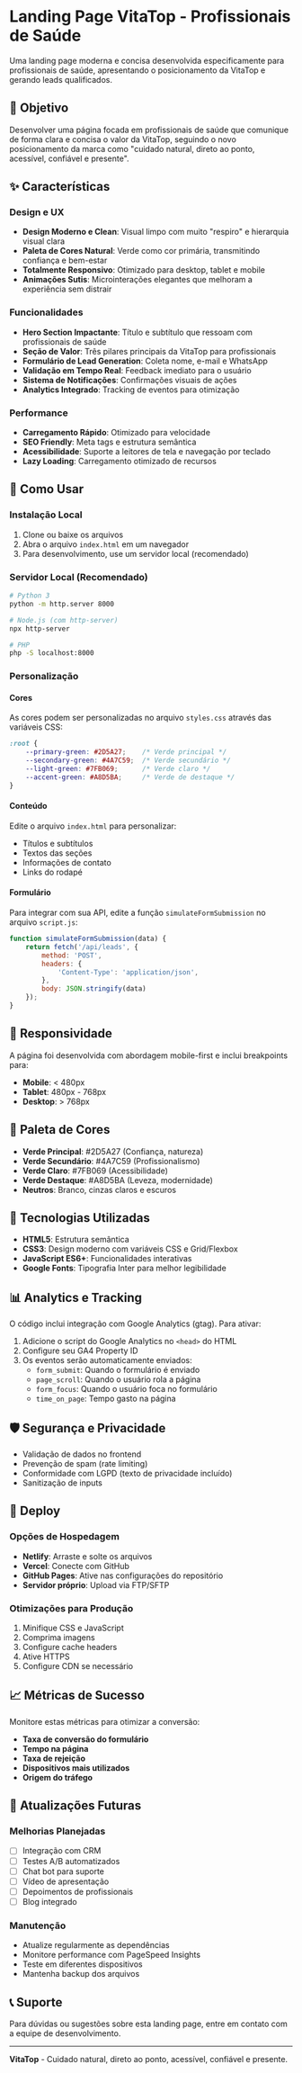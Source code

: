 # Landing Page VitaTop - Profissionais de Saúde

Uma landing page moderna e concisa desenvolvida especificamente para profissionais de saúde, apresentando o posicionamento da VitaTop e gerando leads qualificados.

## 🎯 Objetivo

Desenvolver uma página focada em profissionais de saúde que comunique de forma clara e concisa o valor da VitaTop, seguindo o novo posicionamento da marca como "cuidado natural, direto ao ponto, acessível, confiável e presente".

## ✨ Características

### Design e UX
- **Design Moderno e Clean**: Visual limpo com muito "respiro" e hierarquia visual clara
- **Paleta de Cores Natural**: Verde como cor primária, transmitindo confiança e bem-estar
- **Totalmente Responsivo**: Otimizado para desktop, tablet e mobile
- **Animações Sutis**: Microinterações elegantes que melhoram a experiência sem distrair

### Funcionalidades
- **Hero Section Impactante**: Título e subtítulo que ressoam com profissionais de saúde
- **Seção de Valor**: Três pilares principais da VitaTop para profissionais
- **Formulário de Lead Generation**: Coleta nome, e-mail e WhatsApp
- **Validação em Tempo Real**: Feedback imediato para o usuário
- **Sistema de Notificações**: Confirmações visuais de ações
- **Analytics Integrado**: Tracking de eventos para otimização

### Performance
- **Carregamento Rápido**: Otimizado para velocidade
- **SEO Friendly**: Meta tags e estrutura semântica
- **Acessibilidade**: Suporte a leitores de tela e navegação por teclado
- **Lazy Loading**: Carregamento otimizado de recursos

## 🚀 Como Usar

### Instalação Local
1. Clone ou baixe os arquivos
2. Abra o arquivo `index.html` em um navegador
3. Para desenvolvimento, use um servidor local (recomendado)

### Servidor Local (Recomendado)
```bash
# Python 3
python -m http.server 8000

# Node.js (com http-server)
npx http-server

# PHP
php -S localhost:8000
```

### Personalização

#### Cores
As cores podem ser personalizadas no arquivo `styles.css` através das variáveis CSS:
```css
:root {
    --primary-green: #2D5A27;    /* Verde principal */
    --secondary-green: #4A7C59;  /* Verde secundário */
    --light-green: #7FB069;      /* Verde claro */
    --accent-green: #A8D5BA;     /* Verde de destaque */
}
```

#### Conteúdo
Edite o arquivo `index.html` para personalizar:
- Títulos e subtítulos
- Textos das seções
- Informações de contato
- Links do rodapé

#### Formulário
Para integrar com sua API, edite a função `simulateFormSubmission` no arquivo `script.js`:
```javascript
function simulateFormSubmission(data) {
    return fetch('/api/leads', {
        method: 'POST',
        headers: {
            'Content-Type': 'application/json',
        },
        body: JSON.stringify(data)
    });
}
```

## 📱 Responsividade

A página foi desenvolvida com abordagem mobile-first e inclui breakpoints para:
- **Mobile**: < 480px
- **Tablet**: 480px - 768px
- **Desktop**: > 768px

## 🎨 Paleta de Cores

- **Verde Principal**: #2D5A27 (Confiança, natureza)
- **Verde Secundário**: #4A7C59 (Profissionalismo)
- **Verde Claro**: #7FB069 (Acessibilidade)
- **Verde Destaque**: #A8D5BA (Leveza, modernidade)
- **Neutros**: Branco, cinzas claros e escuros

## 🔧 Tecnologias Utilizadas

- **HTML5**: Estrutura semântica
- **CSS3**: Design moderno com variáveis CSS e Grid/Flexbox
- **JavaScript ES6+**: Funcionalidades interativas
- **Google Fonts**: Tipografia Inter para melhor legibilidade

## 📊 Analytics e Tracking

O código inclui integração com Google Analytics (gtag). Para ativar:

1. Adicione o script do Google Analytics no `<head>` do HTML
2. Configure seu GA4 Property ID
3. Os eventos serão automaticamente enviados:
   - `form_submit`: Quando o formulário é enviado
   - `page_scroll`: Quando o usuário rola a página
   - `form_focus`: Quando o usuário foca no formulário
   - `time_on_page`: Tempo gasto na página

## 🛡️ Segurança e Privacidade

- Validação de dados no frontend
- Prevenção de spam (rate limiting)
- Conformidade com LGPD (texto de privacidade incluído)
- Sanitização de inputs

## 🚀 Deploy

### Opções de Hospedagem
- **Netlify**: Arraste e solte os arquivos
- **Vercel**: Conecte com GitHub
- **GitHub Pages**: Ative nas configurações do repositório
- **Servidor próprio**: Upload via FTP/SFTP

### Otimizações para Produção
1. Minifique CSS e JavaScript
2. Comprima imagens
3. Configure cache headers
4. Ative HTTPS
5. Configure CDN se necessário

## 📈 Métricas de Sucesso

Monitore estas métricas para otimizar a conversão:
- **Taxa de conversão do formulário**
- **Tempo na página**
- **Taxa de rejeição**
- **Dispositivos mais utilizados**
- **Origem do tráfego**

## 🔄 Atualizações Futuras

### Melhorias Planejadas
- [ ] Integração com CRM
- [ ] Testes A/B automatizados
- [ ] Chat bot para suporte
- [ ] Vídeo de apresentação
- [ ] Depoimentos de profissionais
- [ ] Blog integrado

### Manutenção
- Atualize regularmente as dependências
- Monitore performance com PageSpeed Insights
- Teste em diferentes dispositivos
- Mantenha backup dos arquivos

## 📞 Suporte

Para dúvidas ou sugestões sobre esta landing page, entre em contato com a equipe de desenvolvimento.

---

**VitaTop** - Cuidado natural, direto ao ponto, acessível, confiável e presente.
